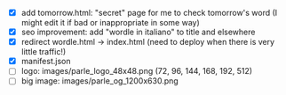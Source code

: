 - [x] add tomorrow.html: "secret" page for me to check tomorrow's word (I might edit it if bad or inappropriate in some way)
- [x] seo improvement: add "wordle in italiano" to title and elsewhere
- [x] redirect wordle.html -> index.html (need to deploy when there is very little traffic!)
- [x] manifest.json
- [ ] logo: images/parle_logo_48x48.png (72, 96, 144, 168, 192, 512)
- [ ] big image: images/parle_og_1200x630.png